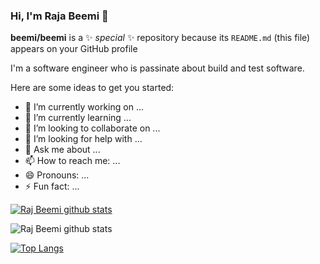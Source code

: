 ### Hi, I'm Raja Beemi 👋

**beemi/beemi** is a ✨ _special_ ✨ repository because its `README.md` (this file) appears on your GitHub profile

I'm a software engineer who is passinate about build and test software.

Here are some ideas to get you started:

- 🔭 I’m currently working on ...
- 🌱 I’m currently learning ...
- 👯 I’m looking to collaborate on ...
- 🤔 I’m looking for help with ...
- 💬 Ask me about ...
- 📫 How to reach me: ...
- 😄 Pronouns: ...
- ⚡ Fun fact: ...

[![Raj Beemi github stats](https://github-readme-stats.vercel.app/api?username=beemi)](https://github.com/beemi/github-readme-stats)

![Raj Beemi github stats](https://github-readme-stats.vercel.app/api?username=beemi&show_icons=true&theme=radical)

[![Top Langs](https://github-readme-stats.vercel.app/api/top-langs/?username=beemi)](https://github.com/beemi/github-readme-stats)
